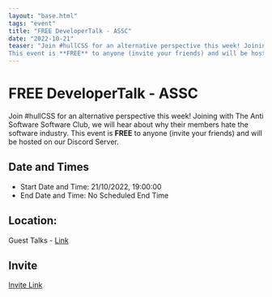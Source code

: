 ```yaml
---
layout: "base.html"
tags: "event"
title: "FREE DeveloperTalk - ASSC"
date: "2022-10-21"
teaser: "Join #hullCSS for an alternative perspective this week! Joining with The Anti Software Software Club, we will hear about why their members hate the software industry.
This event is **FREE** to anyone (invite your friends) and will be hosted on our Discord Server."
---
```


# FREE DeveloperTalk - ASSC

Join #hullCSS for an alternative perspective this week! Joining with The Anti Software Software Club, we will hear about why their members hate the software industry.
This event is **FREE** to anyone (invite your friends) and will be hosted on our Discord Server.
		  
## Date and Times

- Start Date and Time: 21/10/2022, 19:00:00
- End Date and Time: No Scheduled End Time

## Location:

Guest Talks - [Link](https://discordapp.com/channels/427865794467069962/1005120068822257674)

## Invite

<a href="https://discord.com/events/427865794467069962/1031950198261415966">Invite Link</a>
			
